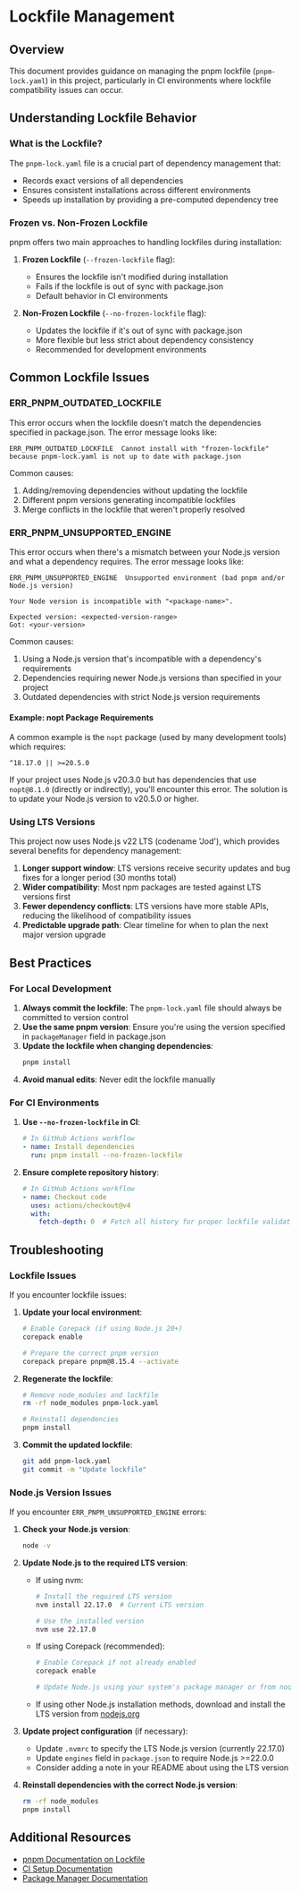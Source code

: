 # Lockfile Management

## Overview

This document provides guidance on managing the pnpm lockfile (`pnpm-lock.yaml`) in this project, particularly in CI environments where lockfile compatibility issues can occur.

## Understanding Lockfile Behavior

### What is the Lockfile?

The `pnpm-lock.yaml` file is a crucial part of dependency management that:

- Records exact versions of all dependencies
- Ensures consistent installations across different environments
- Speeds up installation by providing a pre-computed dependency tree

### Frozen vs. Non-Frozen Lockfile

pnpm offers two main approaches to handling lockfiles during installation:

1. **Frozen Lockfile** (`--frozen-lockfile` flag):
   - Ensures the lockfile isn't modified during installation
   - Fails if the lockfile is out of sync with package.json
   - Default behavior in CI environments

2. **Non-Frozen Lockfile** (`--no-frozen-lockfile` flag):
   - Updates the lockfile if it's out of sync with package.json
   - More flexible but less strict about dependency consistency
   - Recommended for development environments

## Common Lockfile Issues

### ERR_PNPM_OUTDATED_LOCKFILE

This error occurs when the lockfile doesn't match the dependencies specified in package.json. The error message looks like:

```
ERR_PNPM_OUTDATED_LOCKFILE  Cannot install with "frozen-lockfile" because pnpm-lock.yaml is not up to date with package.json
```

Common causes:
1. Adding/removing dependencies without updating the lockfile
2. Different pnpm versions generating incompatible lockfiles
3. Merge conflicts in the lockfile that weren't properly resolved

### ERR_PNPM_UNSUPPORTED_ENGINE

This error occurs when there's a mismatch between your Node.js version and what a dependency requires. The error message looks like:

```
ERR_PNPM_UNSUPPORTED_ENGINE  Unsupported environment (bad pnpm and/or Node.js version)

Your Node version is incompatible with "<package-name>".

Expected version: <expected-version-range>
Got: <your-version>
```

Common causes:
1. Using a Node.js version that's incompatible with a dependency's requirements
2. Dependencies requiring newer Node.js versions than specified in your project
3. Outdated dependencies with strict Node.js version requirements

#### Example: nopt Package Requirements

A common example is the `nopt` package (used by many development tools) which requires:
```
^18.17.0 || >=20.5.0
```

If your project uses Node.js v20.3.0 but has dependencies that use `nopt@8.1.0` (directly or indirectly), you'll encounter this error. The solution is to update your Node.js version to v20.5.0 or higher.

### Using LTS Versions

This project now uses Node.js v22 LTS (codename 'Jod'), which provides several benefits for dependency management:

1. **Longer support window**: LTS versions receive security updates and bug fixes for a longer period (30 months total)
2. **Wider compatibility**: Most npm packages are tested against LTS versions first
3. **Fewer dependency conflicts**: LTS versions have more stable APIs, reducing the likelihood of compatibility issues
4. **Predictable upgrade path**: Clear timeline for when to plan the next major version upgrade

## Best Practices

### For Local Development

1. **Always commit the lockfile**: The `pnpm-lock.yaml` file should always be committed to version control
2. **Use the same pnpm version**: Ensure you're using the version specified in `packageManager` field in package.json
3. **Update the lockfile when changing dependencies**:
   ```bash
   pnpm install
   ```
4. **Avoid manual edits**: Never edit the lockfile manually

### For CI Environments

1. **Use `--no-frozen-lockfile` in CI**:
   ```yaml
   # In GitHub Actions workflow
   - name: Install dependencies
     run: pnpm install --no-frozen-lockfile
   ```

2. **Ensure complete repository history**:
   ```yaml
   # In GitHub Actions workflow
   - name: Checkout code
     uses: actions/checkout@v4
     with:
       fetch-depth: 0  # Fetch all history for proper lockfile validation
   ```

## Troubleshooting

### Lockfile Issues

If you encounter lockfile issues:

1. **Update your local environment**:
   ```bash
   # Enable Corepack (if using Node.js 20+)
   corepack enable
   
   # Prepare the correct pnpm version
   corepack prepare pnpm@8.15.4 --activate
   ```

2. **Regenerate the lockfile**:
   ```bash
   # Remove node_modules and lockfile
   rm -rf node_modules pnpm-lock.yaml
   
   # Reinstall dependencies
   pnpm install
   ```

3. **Commit the updated lockfile**:
   ```bash
   git add pnpm-lock.yaml
   git commit -m "Update lockfile"
   ```

### Node.js Version Issues

If you encounter `ERR_PNPM_UNSUPPORTED_ENGINE` errors:

1. **Check your Node.js version**:
   ```bash
   node -v
   ```

2. **Update Node.js to the required LTS version**:
   - If using nvm:
     ```bash
     # Install the required LTS version
     nvm install 22.17.0  # Current LTS version
     
     # Use the installed version
     nvm use 22.17.0
     ```
   - If using Corepack (recommended):
     ```bash
     # Enable Corepack if not already enabled
     corepack enable
     
     # Update Node.js using your system's package manager or from nodejs.org
     ```
   - If using other Node.js installation methods, download and install the LTS version from [nodejs.org](https://nodejs.org/)

3. **Update project configuration** (if necessary):
   - Update `.nvmrc` to specify the LTS Node.js version (currently 22.17.0)
   - Update `engines` field in `package.json` to require Node.js >=22.0.0
   - Consider adding a note in your README about using the LTS version

4. **Reinstall dependencies with the correct Node.js version**:
   ```bash
   rm -rf node_modules
   pnpm install
   ```

## Additional Resources

- [pnpm Documentation on Lockfile](https://pnpm.io/lockfile)
- [CI Setup Documentation](./CI.md)
- [Package Manager Documentation](./PACKAGE-MANAGER.md)